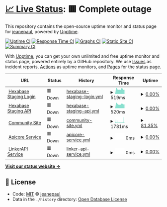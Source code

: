 # [📈 Live Status](https://Hokutosei.github.io/HexaUptime): <!--live status--> **🟥 Complete outage**

This repository contains the open-source uptime monitor and status page for [jeanepaul](https://Hokutosei.github.io/HexaUptime), powered by [Upptime](https://github.com/upptime/upptime).

[![Uptime CI](https://github.com/koj-co/upptime/workflows/Uptime%20CI/badge.svg)](https://github.com/koj-co/upptime/actions?query=workflow%3A%22Uptime+CI%22)
[![Response Time CI](https://github.com/koj-co/upptime/workflows/Response%20Time%20CI/badge.svg)](https://github.com/koj-co/upptime/actions?query=workflow%3A%22Response+Time+CI%22)
[![Graphs CI](https://github.com/koj-co/upptime/workflows/Graphs%20CI/badge.svg)](https://github.com/koj-co/upptime/actions?query=workflow%3A%22Graphs+CI%22)
[![Static Site CI](https://github.com/koj-co/upptime/workflows/Static%20Site%20CI/badge.svg)](https://github.com/koj-co/upptime/actions?query=workflow%3A%22Static+Site+CI%22)
[![Summary CI](https://github.com/koj-co/upptime/workflows/Summary%20CI/badge.svg)](https://github.com/koj-co/upptime/actions?query=workflow%3A%22Summary+CI%22)

With [Upptime](https://upptime.js.org), you can get your own unlimited and free uptime monitor and status page, powered entirely by a GitHub repository. We use [Issues](https://github.com/Hokutosei/HexaUptime/issues) as incident reports, [Actions](https://github.com/Hokutosei/HexaUptime/actions) as uptime monitors, and [Pages](https://Hokutosei.github.io/HexaUptime) for the status page.

<!--start: status pages-->
<!-- This summary is generated by Upptime (https://github.com/upptime/upptime) -->
<!-- Do not edit this manually, your changes will be overwritten -->
<!-- prettier-ignore -->
| URL | Status | History | Response Time | Uptime |
| --- | ------ | ------- | ------------- | ------ |
| <img alt="" src="https://icons.duckduckgo.com/ip3/az.hexabase.com.ico" height="13"> [Hexabase Staging Login](https://az.hexabase.com/login) | 🟥 Down | [hexabase-staging-login.yml](https://github.com/Hokutosei/HexaUptime/commits/HEAD/history/hexabase-staging-login.yml) | <details><summary><img alt="Response time graph" src="./graphs/hexabase-staging-login/response-time-week.png" height="20"> 519ms</summary><br><a href="https://Hokutosei.github.io/HexaUptime/history/hexabase-staging-login"><img alt="Response time 190" src="https://img.shields.io/endpoint?url=https%3A%2F%2Fraw.githubusercontent.com%2FHokutosei%2FHexaUptime%2FHEAD%2Fapi%2Fhexabase-staging-login%2Fresponse-time.json"></a><br><a href="https://Hokutosei.github.io/HexaUptime/history/hexabase-staging-login"><img alt="24-hour response time 463" src="https://img.shields.io/endpoint?url=https%3A%2F%2Fraw.githubusercontent.com%2FHokutosei%2FHexaUptime%2FHEAD%2Fapi%2Fhexabase-staging-login%2Fresponse-time-day.json"></a><br><a href="https://Hokutosei.github.io/HexaUptime/history/hexabase-staging-login"><img alt="7-day response time 519" src="https://img.shields.io/endpoint?url=https%3A%2F%2Fraw.githubusercontent.com%2FHokutosei%2FHexaUptime%2FHEAD%2Fapi%2Fhexabase-staging-login%2Fresponse-time-week.json"></a><br><a href="https://Hokutosei.github.io/HexaUptime/history/hexabase-staging-login"><img alt="30-day response time 599" src="https://img.shields.io/endpoint?url=https%3A%2F%2Fraw.githubusercontent.com%2FHokutosei%2FHexaUptime%2FHEAD%2Fapi%2Fhexabase-staging-login%2Fresponse-time-month.json"></a><br><a href="https://Hokutosei.github.io/HexaUptime/history/hexabase-staging-login"><img alt="1-year response time 226" src="https://img.shields.io/endpoint?url=https%3A%2F%2Fraw.githubusercontent.com%2FHokutosei%2FHexaUptime%2FHEAD%2Fapi%2Fhexabase-staging-login%2Fresponse-time-year.json"></a></details> | <details><summary><a href="https://Hokutosei.github.io/HexaUptime/history/hexabase-staging-login">0.00%</a></summary><a href="https://Hokutosei.github.io/HexaUptime/history/hexabase-staging-login"><img alt="All-time uptime 60.73%" src="https://img.shields.io/endpoint?url=https%3A%2F%2Fraw.githubusercontent.com%2FHokutosei%2FHexaUptime%2FHEAD%2Fapi%2Fhexabase-staging-login%2Fuptime.json"></a><br><a href="https://Hokutosei.github.io/HexaUptime/history/hexabase-staging-login"><img alt="24-hour uptime 0.00%" src="https://img.shields.io/endpoint?url=https%3A%2F%2Fraw.githubusercontent.com%2FHokutosei%2FHexaUptime%2FHEAD%2Fapi%2Fhexabase-staging-login%2Fuptime-day.json"></a><br><a href="https://Hokutosei.github.io/HexaUptime/history/hexabase-staging-login"><img alt="7-day uptime 0.00%" src="https://img.shields.io/endpoint?url=https%3A%2F%2Fraw.githubusercontent.com%2FHokutosei%2FHexaUptime%2FHEAD%2Fapi%2Fhexabase-staging-login%2Fuptime-week.json"></a><br><a href="https://Hokutosei.github.io/HexaUptime/history/hexabase-staging-login"><img alt="30-day uptime 7.96%" src="https://img.shields.io/endpoint?url=https%3A%2F%2Fraw.githubusercontent.com%2FHokutosei%2FHexaUptime%2FHEAD%2Fapi%2Fhexabase-staging-login%2Fuptime-month.json"></a><br><a href="https://Hokutosei.github.io/HexaUptime/history/hexabase-staging-login"><img alt="1-year uptime 0.00%" src="https://img.shields.io/endpoint?url=https%3A%2F%2Fraw.githubusercontent.com%2FHokutosei%2FHexaUptime%2FHEAD%2Fapi%2Fhexabase-staging-login%2Fuptime-year.json"></a></details>
| <img alt="" src="https://icons.duckduckgo.com/ip3/az-api.hexabase.com.ico" height="13"> [Hexabase Staging API](https://az-api.hexabase.com/health_check) | 🟥 Down | [hexabase-staging-api.yml](https://github.com/Hokutosei/HexaUptime/commits/HEAD/history/hexabase-staging-api.yml) | <details><summary><img alt="Response time graph" src="./graphs/hexabase-staging-api/response-time-week.png" height="20"> 520ms</summary><br><a href="https://Hokutosei.github.io/HexaUptime/history/hexabase-staging-api"><img alt="Response time 156" src="https://img.shields.io/endpoint?url=https%3A%2F%2Fraw.githubusercontent.com%2FHokutosei%2FHexaUptime%2FHEAD%2Fapi%2Fhexabase-staging-api%2Fresponse-time.json"></a><br><a href="https://Hokutosei.github.io/HexaUptime/history/hexabase-staging-api"><img alt="24-hour response time 486" src="https://img.shields.io/endpoint?url=https%3A%2F%2Fraw.githubusercontent.com%2FHokutosei%2FHexaUptime%2FHEAD%2Fapi%2Fhexabase-staging-api%2Fresponse-time-day.json"></a><br><a href="https://Hokutosei.github.io/HexaUptime/history/hexabase-staging-api"><img alt="7-day response time 520" src="https://img.shields.io/endpoint?url=https%3A%2F%2Fraw.githubusercontent.com%2FHokutosei%2FHexaUptime%2FHEAD%2Fapi%2Fhexabase-staging-api%2Fresponse-time-week.json"></a><br><a href="https://Hokutosei.github.io/HexaUptime/history/hexabase-staging-api"><img alt="30-day response time 592" src="https://img.shields.io/endpoint?url=https%3A%2F%2Fraw.githubusercontent.com%2FHokutosei%2FHexaUptime%2FHEAD%2Fapi%2Fhexabase-staging-api%2Fresponse-time-month.json"></a><br><a href="https://Hokutosei.github.io/HexaUptime/history/hexabase-staging-api"><img alt="1-year response time 183" src="https://img.shields.io/endpoint?url=https%3A%2F%2Fraw.githubusercontent.com%2FHokutosei%2FHexaUptime%2FHEAD%2Fapi%2Fhexabase-staging-api%2Fresponse-time-year.json"></a></details> | <details><summary><a href="https://Hokutosei.github.io/HexaUptime/history/hexabase-staging-api">0.00%</a></summary><a href="https://Hokutosei.github.io/HexaUptime/history/hexabase-staging-api"><img alt="All-time uptime 45.30%" src="https://img.shields.io/endpoint?url=https%3A%2F%2Fraw.githubusercontent.com%2FHokutosei%2FHexaUptime%2FHEAD%2Fapi%2Fhexabase-staging-api%2Fuptime.json"></a><br><a href="https://Hokutosei.github.io/HexaUptime/history/hexabase-staging-api"><img alt="24-hour uptime 0.00%" src="https://img.shields.io/endpoint?url=https%3A%2F%2Fraw.githubusercontent.com%2FHokutosei%2FHexaUptime%2FHEAD%2Fapi%2Fhexabase-staging-api%2Fuptime-day.json"></a><br><a href="https://Hokutosei.github.io/HexaUptime/history/hexabase-staging-api"><img alt="7-day uptime 0.00%" src="https://img.shields.io/endpoint?url=https%3A%2F%2Fraw.githubusercontent.com%2FHokutosei%2FHexaUptime%2FHEAD%2Fapi%2Fhexabase-staging-api%2Fuptime-week.json"></a><br><a href="https://Hokutosei.github.io/HexaUptime/history/hexabase-staging-api"><img alt="30-day uptime 7.96%" src="https://img.shields.io/endpoint?url=https%3A%2F%2Fraw.githubusercontent.com%2FHokutosei%2FHexaUptime%2FHEAD%2Fapi%2Fhexabase-staging-api%2Fuptime-month.json"></a><br><a href="https://Hokutosei.github.io/HexaUptime/history/hexabase-staging-api"><img alt="1-year uptime 0.00%" src="https://img.shields.io/endpoint?url=https%3A%2F%2Fraw.githubusercontent.com%2FHokutosei%2FHexaUptime%2FHEAD%2Fapi%2Fhexabase-staging-api%2Fuptime-year.json"></a></details>
| <img alt="" src="https://icons.duckduckgo.com/ip3/community.hexabase.com.ico" height="13"> [Community Site](https://community.hexabase.com) | 🟥 Down | [community-site.yml](https://github.com/Hokutosei/HexaUptime/commits/HEAD/history/community-site.yml) | <details><summary><img alt="Response time graph" src="./graphs/community-site/response-time-week.png" height="20"> 1781ms</summary><br><a href="https://Hokutosei.github.io/HexaUptime/history/community-site"><img alt="Response time 886" src="https://img.shields.io/endpoint?url=https%3A%2F%2Fraw.githubusercontent.com%2FHokutosei%2FHexaUptime%2FHEAD%2Fapi%2Fcommunity-site%2Fresponse-time.json"></a><br><a href="https://Hokutosei.github.io/HexaUptime/history/community-site"><img alt="24-hour response time 1847" src="https://img.shields.io/endpoint?url=https%3A%2F%2Fraw.githubusercontent.com%2FHokutosei%2FHexaUptime%2FHEAD%2Fapi%2Fcommunity-site%2Fresponse-time-day.json"></a><br><a href="https://Hokutosei.github.io/HexaUptime/history/community-site"><img alt="7-day response time 1781" src="https://img.shields.io/endpoint?url=https%3A%2F%2Fraw.githubusercontent.com%2FHokutosei%2FHexaUptime%2FHEAD%2Fapi%2Fcommunity-site%2Fresponse-time-week.json"></a><br><a href="https://Hokutosei.github.io/HexaUptime/history/community-site"><img alt="30-day response time 1875" src="https://img.shields.io/endpoint?url=https%3A%2F%2Fraw.githubusercontent.com%2FHokutosei%2FHexaUptime%2FHEAD%2Fapi%2Fcommunity-site%2Fresponse-time-month.json"></a><br><a href="https://Hokutosei.github.io/HexaUptime/history/community-site"><img alt="1-year response time 1080" src="https://img.shields.io/endpoint?url=https%3A%2F%2Fraw.githubusercontent.com%2FHokutosei%2FHexaUptime%2FHEAD%2Fapi%2Fcommunity-site%2Fresponse-time-year.json"></a></details> | <details><summary><a href="https://Hokutosei.github.io/HexaUptime/history/community-site">81.35%</a></summary><a href="https://Hokutosei.github.io/HexaUptime/history/community-site"><img alt="All-time uptime 44.15%" src="https://img.shields.io/endpoint?url=https%3A%2F%2Fraw.githubusercontent.com%2FHokutosei%2FHexaUptime%2FHEAD%2Fapi%2Fcommunity-site%2Fuptime.json"></a><br><a href="https://Hokutosei.github.io/HexaUptime/history/community-site"><img alt="24-hour uptime 79.93%" src="https://img.shields.io/endpoint?url=https%3A%2F%2Fraw.githubusercontent.com%2FHokutosei%2FHexaUptime%2FHEAD%2Fapi%2Fcommunity-site%2Fuptime-day.json"></a><br><a href="https://Hokutosei.github.io/HexaUptime/history/community-site"><img alt="7-day uptime 81.35%" src="https://img.shields.io/endpoint?url=https%3A%2F%2Fraw.githubusercontent.com%2FHokutosei%2FHexaUptime%2FHEAD%2Fapi%2Fcommunity-site%2Fuptime-week.json"></a><br><a href="https://Hokutosei.github.io/HexaUptime/history/community-site"><img alt="30-day uptime 95.19%" src="https://img.shields.io/endpoint?url=https%3A%2F%2Fraw.githubusercontent.com%2FHokutosei%2FHexaUptime%2FHEAD%2Fapi%2Fcommunity-site%2Fuptime-month.json"></a><br><a href="https://Hokutosei.github.io/HexaUptime/history/community-site"><img alt="1-year uptime 13.31%" src="https://img.shields.io/endpoint?url=https%3A%2F%2Fraw.githubusercontent.com%2FHokutosei%2FHexaUptime%2FHEAD%2Fapi%2Fcommunity-site%2Fuptime-year.json"></a></details>
| <img alt="" src="https://icons.duckduckgo.com/ip3/az-hxg.hexabase.com.ico" height="13"> [Apicore Service](https://az-hxg.hexabase.com/apicore/health_check) | 🟥 Down | [apicore-service.yml](https://github.com/Hokutosei/HexaUptime/commits/HEAD/history/apicore-service.yml) | <details><summary><img alt="Response time graph" src="./graphs/apicore-service/response-time-week.png" height="20"> 0ms</summary><br><a href="https://Hokutosei.github.io/HexaUptime/history/apicore-service"><img alt="Response time 0" src="https://img.shields.io/endpoint?url=https%3A%2F%2Fraw.githubusercontent.com%2FHokutosei%2FHexaUptime%2FHEAD%2Fapi%2Fapicore-service%2Fresponse-time.json"></a><br><a href="https://Hokutosei.github.io/HexaUptime/history/apicore-service"><img alt="24-hour response time 0" src="https://img.shields.io/endpoint?url=https%3A%2F%2Fraw.githubusercontent.com%2FHokutosei%2FHexaUptime%2FHEAD%2Fapi%2Fapicore-service%2Fresponse-time-day.json"></a><br><a href="https://Hokutosei.github.io/HexaUptime/history/apicore-service"><img alt="7-day response time 0" src="https://img.shields.io/endpoint?url=https%3A%2F%2Fraw.githubusercontent.com%2FHokutosei%2FHexaUptime%2FHEAD%2Fapi%2Fapicore-service%2Fresponse-time-week.json"></a><br><a href="https://Hokutosei.github.io/HexaUptime/history/apicore-service"><img alt="30-day response time 0" src="https://img.shields.io/endpoint?url=https%3A%2F%2Fraw.githubusercontent.com%2FHokutosei%2FHexaUptime%2FHEAD%2Fapi%2Fapicore-service%2Fresponse-time-month.json"></a><br><a href="https://Hokutosei.github.io/HexaUptime/history/apicore-service"><img alt="1-year response time 0" src="https://img.shields.io/endpoint?url=https%3A%2F%2Fraw.githubusercontent.com%2FHokutosei%2FHexaUptime%2FHEAD%2Fapi%2Fapicore-service%2Fresponse-time-year.json"></a></details> | <details><summary><a href="https://Hokutosei.github.io/HexaUptime/history/apicore-service">0.00%</a></summary><a href="https://Hokutosei.github.io/HexaUptime/history/apicore-service"><img alt="All-time uptime 61.01%" src="https://img.shields.io/endpoint?url=https%3A%2F%2Fraw.githubusercontent.com%2FHokutosei%2FHexaUptime%2FHEAD%2Fapi%2Fapicore-service%2Fuptime.json"></a><br><a href="https://Hokutosei.github.io/HexaUptime/history/apicore-service"><img alt="24-hour uptime 0.00%" src="https://img.shields.io/endpoint?url=https%3A%2F%2Fraw.githubusercontent.com%2FHokutosei%2FHexaUptime%2FHEAD%2Fapi%2Fapicore-service%2Fuptime-day.json"></a><br><a href="https://Hokutosei.github.io/HexaUptime/history/apicore-service"><img alt="7-day uptime 0.00%" src="https://img.shields.io/endpoint?url=https%3A%2F%2Fraw.githubusercontent.com%2FHokutosei%2FHexaUptime%2FHEAD%2Fapi%2Fapicore-service%2Fuptime-week.json"></a><br><a href="https://Hokutosei.github.io/HexaUptime/history/apicore-service"><img alt="30-day uptime 7.96%" src="https://img.shields.io/endpoint?url=https%3A%2F%2Fraw.githubusercontent.com%2FHokutosei%2FHexaUptime%2FHEAD%2Fapi%2Fapicore-service%2Fuptime-month.json"></a><br><a href="https://Hokutosei.github.io/HexaUptime/history/apicore-service"><img alt="1-year uptime 0.00%" src="https://img.shields.io/endpoint?url=https%3A%2F%2Fraw.githubusercontent.com%2FHokutosei%2FHexaUptime%2FHEAD%2Fapi%2Fapicore-service%2Fuptime-year.json"></a></details>
| <img alt="" src="https://icons.duckduckgo.com/ip3/az-hxg.hexabase.com.ico" height="13"> [LinkerAPI Service](https://az-hxg.hexabase.com/linkerapi/health_check) | 🟥 Down | [linker-api-service.yml](https://github.com/Hokutosei/HexaUptime/commits/HEAD/history/linker-api-service.yml) | <details><summary><img alt="Response time graph" src="./graphs/linker-api-service/response-time-week.png" height="20"> 0ms</summary><br><a href="https://Hokutosei.github.io/HexaUptime/history/linker-api-service"><img alt="Response time 0" src="https://img.shields.io/endpoint?url=https%3A%2F%2Fraw.githubusercontent.com%2FHokutosei%2FHexaUptime%2FHEAD%2Fapi%2Flinker-api-service%2Fresponse-time.json"></a><br><a href="https://Hokutosei.github.io/HexaUptime/history/linker-api-service"><img alt="24-hour response time 0" src="https://img.shields.io/endpoint?url=https%3A%2F%2Fraw.githubusercontent.com%2FHokutosei%2FHexaUptime%2FHEAD%2Fapi%2Flinker-api-service%2Fresponse-time-day.json"></a><br><a href="https://Hokutosei.github.io/HexaUptime/history/linker-api-service"><img alt="7-day response time 0" src="https://img.shields.io/endpoint?url=https%3A%2F%2Fraw.githubusercontent.com%2FHokutosei%2FHexaUptime%2FHEAD%2Fapi%2Flinker-api-service%2Fresponse-time-week.json"></a><br><a href="https://Hokutosei.github.io/HexaUptime/history/linker-api-service"><img alt="30-day response time 0" src="https://img.shields.io/endpoint?url=https%3A%2F%2Fraw.githubusercontent.com%2FHokutosei%2FHexaUptime%2FHEAD%2Fapi%2Flinker-api-service%2Fresponse-time-month.json"></a><br><a href="https://Hokutosei.github.io/HexaUptime/history/linker-api-service"><img alt="1-year response time 0" src="https://img.shields.io/endpoint?url=https%3A%2F%2Fraw.githubusercontent.com%2FHokutosei%2FHexaUptime%2FHEAD%2Fapi%2Flinker-api-service%2Fresponse-time-year.json"></a></details> | <details><summary><a href="https://Hokutosei.github.io/HexaUptime/history/linker-api-service">0.00%</a></summary><a href="https://Hokutosei.github.io/HexaUptime/history/linker-api-service"><img alt="All-time uptime 61.17%" src="https://img.shields.io/endpoint?url=https%3A%2F%2Fraw.githubusercontent.com%2FHokutosei%2FHexaUptime%2FHEAD%2Fapi%2Flinker-api-service%2Fuptime.json"></a><br><a href="https://Hokutosei.github.io/HexaUptime/history/linker-api-service"><img alt="24-hour uptime 0.00%" src="https://img.shields.io/endpoint?url=https%3A%2F%2Fraw.githubusercontent.com%2FHokutosei%2FHexaUptime%2FHEAD%2Fapi%2Flinker-api-service%2Fuptime-day.json"></a><br><a href="https://Hokutosei.github.io/HexaUptime/history/linker-api-service"><img alt="7-day uptime 0.00%" src="https://img.shields.io/endpoint?url=https%3A%2F%2Fraw.githubusercontent.com%2FHokutosei%2FHexaUptime%2FHEAD%2Fapi%2Flinker-api-service%2Fuptime-week.json"></a><br><a href="https://Hokutosei.github.io/HexaUptime/history/linker-api-service"><img alt="30-day uptime 7.96%" src="https://img.shields.io/endpoint?url=https%3A%2F%2Fraw.githubusercontent.com%2FHokutosei%2FHexaUptime%2FHEAD%2Fapi%2Flinker-api-service%2Fuptime-month.json"></a><br><a href="https://Hokutosei.github.io/HexaUptime/history/linker-api-service"><img alt="1-year uptime 0.00%" src="https://img.shields.io/endpoint?url=https%3A%2F%2Fraw.githubusercontent.com%2FHokutosei%2FHexaUptime%2FHEAD%2Fapi%2Flinker-api-service%2Fuptime-year.json"></a></details>

<!--end: status pages-->

[**Visit our status website →**](https://Hokutosei.github.io/HexaUptime)

## 📄 License

- Code: [MIT](./LICENSE) © [jeanepaul](https://Hokutosei.github.io/HexaUptime)
- Data in the `./history` directory: [Open Database License](https://opendatacommons.org/licenses/odbl/1-0/)
